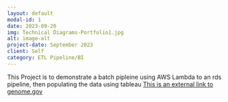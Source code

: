 ```yaml
---
layout: default
modal-id: 1
date: 2023-09-20
img: Technical Diagrams-Portfolio1.jpg
alt: image-alt
project-date: September 2023
client: Self
category: ETL Pipeline/BI
---
```



 This Project is to demonstrate a batch pipleine using AWS Lambda to an rds pipeline, then populating the data using tableau  [This is an external link to genome.gov](https://www.genome.gov/)
